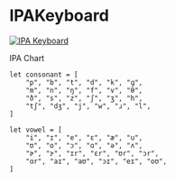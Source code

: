 # IPAKeyboard

<a href="https://imgflip.com/gif/2c74wu"><img src="https://i.imgflip.com/2c74wu.gif" title="IPA Keyboard"/></a>

IPA Chart


    let consonant = [
        "p", "b", "t", "d", "k", "ɡ",
        "m", "n", "ŋ", "f", "v", "θ",
        "ð", "s", "z", "ʃ", "ʒ", "h",
        "tʃ", "dʒ", "j", "w", "ɹ", "l",
    ]

    let vowel = [
        "i", "ɪ", "e", "ɛ", "æ", "u",
        "ʊ", "o", "ɔ", "ɑ", "ə", "ʌ",
        "ɚ", "ɝ", "ɪr", "ɛr", "ʊr", "ɔr",
        "ɑr", "aɪ", "aʊ", "ɔɪ", "eɪ", "oʊ",
    ]
    
